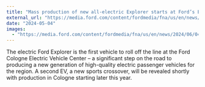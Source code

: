 ```yaml
---
title: "Mass production of new all-electric Explorer starts at Ford’s EV assembly plant in Cologne"
external_url: "https://media.ford.com/content/fordmedia/fna/us/en/news/2024/06/04/mass-production-of-new-all-electric-explorer-starts-at-fords-ev-.html"
date: "2024-05-04"
images:
  - "https://media.ford.com/content/fordmedia/fna/us/en/news/2024/06/04/mass-production-of-new-all-electric-explorer-starts-at-fords-ev-/jcr:content/image.img.306.172.jpg/1717505768742.jpg"
---
```


The electric Ford Explorer is the first vehicle to roll off the line at the Ford Cologne Electric Vehicle Center – a significant step on the road to producing a new generation of high-quality electric passenger vehicles for the region. A second EV, a new sports crossover, will be revealed shortly with production in Cologne starting later this year.